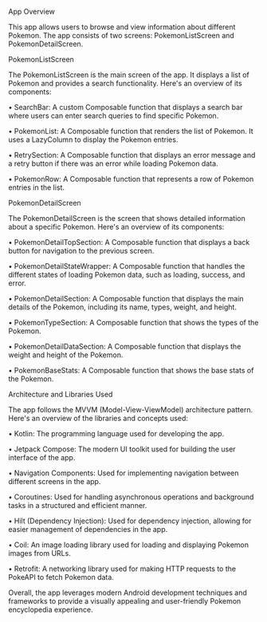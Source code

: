 App Overview

This app allows users to browse and view information about different Pokemon. The app consists of two screens: PokemonListScreen and PokemonDetailScreen.

PokemonListScreen

The PokemonListScreen is the main screen of the app. It displays a list of Pokemon and provides a search functionality. Here's an overview of its components:

•	SearchBar: A custom Composable function that displays a search bar where users can enter search queries to find specific Pokemon.

•	PokemonList: A Composable function that renders the list of Pokemon. It uses a LazyColumn to display the Pokemon entries.

•	RetrySection: A Composable function that displays an error message and a retry button if there was an error while loading Pokemon data.

•	PokemonRow: A Composable function that represents a row of Pokemon entries in the list.

PokemonDetailScreen

The PokemonDetailScreen is the screen that shows detailed information about a specific Pokemon. Here's an overview of its components:

•	PokemonDetailTopSection: A Composable function that displays a back button for navigation to the previous screen.

•	PokemonDetailStateWrapper: A Composable function that handles the different states of loading Pokemon data, such as loading, success, and error.

•	PokemonDetailSection: A Composable function that displays the main details of the Pokemon, including its name, types, weight, and height.

•	PokemonTypeSection: A Composable function that shows the types of the Pokemon.

•	PokemonDetailDataSection: A Composable function that displays the weight and height of the Pokemon.

•	PokemonBaseStats: A Composable function that shows the base stats of the Pokemon.

Architecture and Libraries Used

The app follows the MVVM (Model-View-ViewModel) architecture pattern. Here's an overview of the libraries and concepts used:

•	Kotlin: The programming language used for developing the app.

•	Jetpack Compose: The modern UI toolkit used for building the user interface of the app.

•	Navigation Components: Used for implementing navigation between different screens in the app.

•	Coroutines: Used for handling asynchronous operations and background tasks in a structured and efficient manner.

•	Hilt (Dependency Injection): Used for dependency injection, allowing for easier management of dependencies in the app.

•	Coil: An image loading library used for loading and displaying Pokemon images from URLs.

•	Retrofit: A networking library used for making HTTP requests to the PokeAPI to fetch Pokemon data.

Overall, the app leverages modern Android development techniques and frameworks to provide a visually appealing and user-friendly Pokemon encyclopedia experience.

